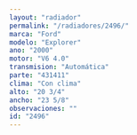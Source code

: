 ```yaml
---
layout: "radiador"
permalink: "/radiadores/2496/"
marca: "Ford"
modelo: "Explorer"
ano: "2000"
motor: "V6 4.0"
transmision: "Automática"
parte: "431411"
clima: "Con clima"
alto: "20 3/4"
ancho: "23 5/8"
observaciones: ""
id: "2496"
---
```


